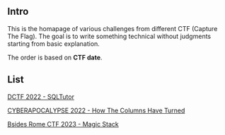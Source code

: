 ## Intro

This is the homapage of various challenges from different CTF (Capture The Flag). The goal is to write something technical without judgments starting from basic explanation.

The order is based on **CTF date**.

## List

[DCTF 2022 - SQLTutor](https://partywavesec.github.io/ctf/2022/sqltutor)

[CYBERAPOCALYPSE 2022 - How The Columns Have Turned](https://partywavesec.github.io/ctf/2022/how_the_columns_have_turned)

[Bsides Rome CTF 2023 - Magic Stack](https://partywavesec.github.io/ctf/2023/magic_stack)
